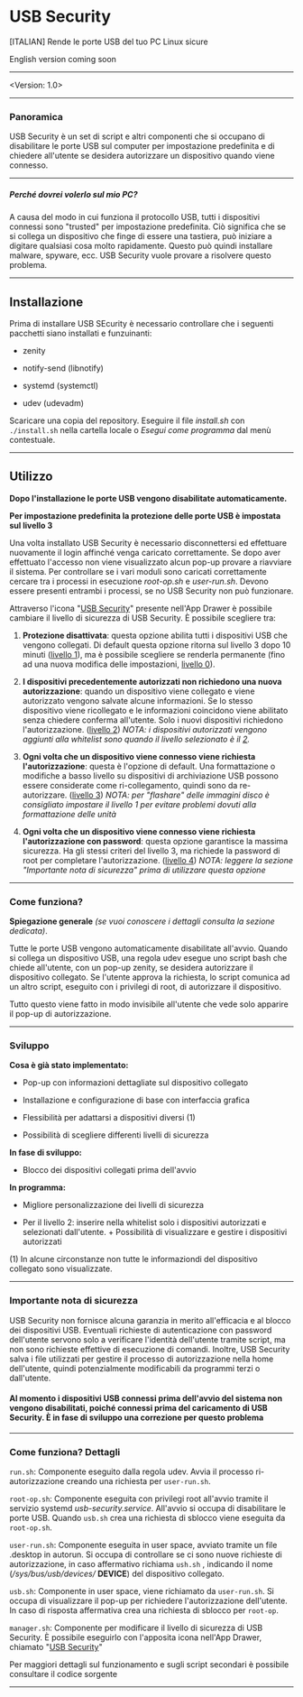 # USB Security
[ITALIAN] Rende le porte USB del tuo PC Linux sicure

English version coming soon

---
<Version: 1.0>

---

### Panoramica

USB Security è un set di script e altri componenti che si occupano di disabilitare le porte USB sul computer per impostazione predefinita e di chiedere all'utente se desidera autorizzare un dispositivo quando viene connesso.

---

##### Perché dovrei volerlo sul mio PC?

A causa del modo in cui funziona il protocollo USB, tutti i dispositivi connessi sono "trusted" per impostazione predefinita. Ciò significa che se si collega un dispositivo che finge di essere una tastiera, può iniziare a digitare qualsiasi cosa molto rapidamente. Questo può quindi installare malware, spyware, ecc. USB Security vuole provare a risolvere questo problema.

---

## Installazione

Prima di installare USB SEcurity è necessario controllare che i seguenti pacchetti siano installati e funzuinanti:

- zenity

- notify-send (libnotify)

- systemd (systemctl)

- udev (udevadm)

Scaricare una copia del repository. Eseguire il file *install.sh* con `./install.sh` nella cartella locale o *Esegui come programma* dal menù contestuale.

---

## Utilizzo

**Dopo l'installazione le porte USB vengono disabilitate automaticamente.** 

**Per impostazione predefinita la protezione delle porte USB è impostata sul livello 3**

Una volta installato USB Security è necessario disconnettersi ed effettuare nuovamente il login affinché venga caricato correttamente.  Se dopo aver effettuato l'accesso non viene visualizzato alcun pop-up provare a riavviare il sistema. Per controllare se i vari moduli sono caricati correttamente cercare tra i processi in esecuzione *root-op.sh* e *user-run.sh*. Devono essere presenti entrambi i processi, se no USB Security non può funzionare.

Attraverso l'icona "<u>USB Security</u>" presente nell'App Drawer è possibile cambiare il livello di sicurezza di USB Security. È possibile scegliere tra:

1. **Protezione disattivata**: questa opzione abilita tutti i dispositivi USB che vengono collegati. Di default questa opzione ritorna sul livello 3 dopo 10 minuti (<u>livello 1</u>), ma è possibile scegliere se renderla permanente (fino ad una nuova modifica delle impostazioni, <u>livello 0</u>).

2. **I dispositivi precedentemente autorizzati non richiedono una nuova autorizzazione**: quando un dispositivo viene collegato e viene autorizzato vengono salvate alcune informazioni. Se lo stesso dispositivo viene ricollegato e le informazioni coincidono viene abilitato senza chiedere conferma all'utente. Solo i nuovi dispositivi richiedono l'autorizzazione. (<u>livello 2</u>) *NOTA: i dispositivi autorizzati vengono aggiunti alla whitelist sono quando il livello selezionato è il <u>2</u>.*

3. **Ogni volta che un dispositivo viene connesso viene richiesta l'autorizzazione**: questa è l'opzione di default. Una formattazione o modifiche a basso livello su dispositivi di archiviazione USB possono essere considerate come ri-collegamento, quindi sono da re-autorizzare. (<u>livello 3</u>) *NOTA: per "flashare" delle immagini disco è consigliato impostare il livello 1 per evitare problemi dovuti alla formattazione delle unità*

4. **Ogni volta che un dispositivo viene connesso viene richiesta l'autorizzazione con password**: questa opzione garantisce la massima sicurezza. Ha gli stessi criteri del livello 3, ma richiede la password di root per completare l'autorizzazione. (<u>livello 4</u>) *NOTA: leggere la sezione "Importante nota di sicurezza" prima di utilizzare questa opzione*

---

### Come funziona?

**Spiegazione generale** *(se vuoi conoscere i dettagli consulta la sezione dedicata)*.

Tutte le porte USB vengono automaticamente disabilitate all'avvio.
Quando si collega un dispositivo USB, una regola udev esegue uno script bash che chiede all'utente, con un pop-up zenity, se desidera autorizzare il dispositivo collegato. Se l'utente approva la richiesta, lo script comunica ad un altro script, eseguito con i privilegi di root, di autorizzare il dispositivo.

Tutto questo viene fatto in modo invisibile all'utente che vede solo apparire il pop-up di autorizzazione.

---

### Sviluppo

**Cosa è già stato implementato:**

- Pop-up con informazioni dettagliate sul dispositivo collegato

- Installazione e configurazione di base con interfaccia grafica

- Flessibilità per adattarsi a dispositivi diversi (1)

- Possibilità di scegliere differenti livelli di sicurezza

**In fase di sviluppo:**

- Blocco dei dispositivi collegati prima dell'avvio

**In programma:**

- Migliore personalizzazione dei livelli di sicurezza

- Per il livello 2: inserire nella whitelist solo i dispositivi autorizzati e selezionati dall'utente. + Possibilità di visualizzare e gestire i dispositivi autorizzati

(1) In alcune circonstanze non tutte le informaziondi del dispositivo collegato sono visualizzate.

---

### Importante nota di sicurezza

USB Security non fornisce alcuna garanzia in merito all'efficacia e al blocco dei dispositivi USB. Eventuali richieste di autenticazione con password dell'utente servono solo a verificare l'identità dell'utente tramite script, ma non sono richieste effettive di esecuzione di comandi. Inoltre, USB Security salva i file utilizzati per gestire il processo di autorizzazione nella home dell'utente, quindi potenzialmente modificabili da programmi terzi o dall'utente.

#### Al momento i dispositivi USB connessi prima dell'avvio del sistema non vengono disabilitati, poiché connessi prima del caricamento di USB Security. È in fase di sviluppo una correzione per questo problema

---

### Come funziona? Dettagli

`run.sh`: Componente eseguito dalla regola udev. Avvia il processo ri-autorizzazione creando una richiesta per `user-run.sh`.

`root-op.sh`: Componente eseguita con privilegi root all'avvio tramite il servizio systemd *usb-security.service*. All'avvio si occupa di disabilitare le porte USB. Quando `usb.sh` crea una richiesta di sblocco viene eseguita da `root-op.sh`.

`user-run.sh`: Componente eseguita in user space, avviato tramite un file .desktop in autorun. Si occupa di controllare se ci sono nuove richieste di autorizzazione, in caso affermativo richiama `ush.sh` , indicando il nome (*/sys/bus/usb/devices/* **DEVICE**) del dispositivo collegato.

`usb.sh`: Componente in user space, viene richiamato da `user-run.sh`. Si occupa di visualizzare il pop-up per richiedere l'autorizzazione dell'utente. In caso di risposta affermativa crea una richiesta di sblocco per `root-op`.

`manager.sh`: Componente per modificare il livello di sicurezza di USB Security. È possibile eseguirlo con l'apposita icona nell'App Drawer, chiamato "<u>USB Security</u>"



Per maggiori dettagli sul funzionamento e sugli script secondari è possibile consultare il codice sorgente

---
